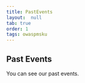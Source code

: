 ```yaml
---
title: PastEvents
layout:  null
tab: true
order: 1
tags: owaspmsku
---
```


## Past Events

You can see our past events.
